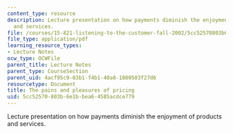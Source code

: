 ```yaml
---
content_type: resource
description: Lecture presentation on how payments diminish the enjoyment of products
  and services.
file: /courses/15-821-listening-to-the-customer-fall-2002/5cc52570803b6e1bbea64585acdce779_redblack20copy.pdf
file_type: application/pdf
learning_resource_types:
- Lecture Notes
ocw_type: OCWFile
parent_title: Lecture Notes
parent_type: CourseSection
parent_uid: 4acf95c9-03b1-f4b1-40a8-1080503f27d6
resourcetype: Document
title: The pains and pleasures of pricing
uid: 5cc52570-803b-6e1b-bea6-4585acdce779
---
```

Lecture presentation on how payments diminish the enjoyment of products and services.